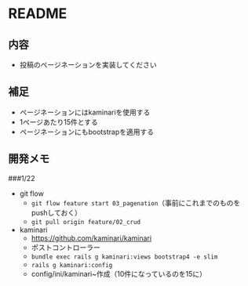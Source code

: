 # README

## 内容
- 投稿のページネーションを実装してください

## 補足
- ページネーションにはkaminariを使用する
- 1ページあたり15件とする
- ページネーションにもbootstrapを適用する

## 開発メモ
###1/22
- git flow
  - `git flow feature start 03_pagenation`（事前にこれまでのものをpushしておく）
  - `git pull origin feature/02_crud`
- kaminari
  - https://github.com/kaminari/kaminari
  - ポストコントローラー
  - `bundle exec rails g kaminari:views bootstrap4 -e slim`
  - `rails g kaminari:config`
  - config/ini/kaminari~作成（10件になっているのを15に）



